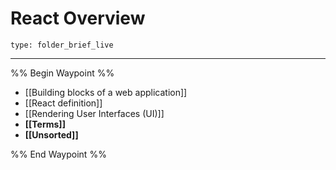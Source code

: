 # React Overview
 
```ccard
type: folder_brief_live
```
 
---

%% Begin Waypoint %%
- [[Building blocks of a web application]]
- [[React definition]]
- [[Rendering User Interfaces (UI)]]
- **[[Terms]]**
- **[[Unsorted]]**

%% End Waypoint %%